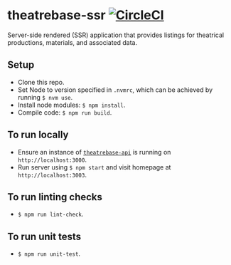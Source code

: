# theatrebase-ssr [![CircleCI](https://circleci.com/gh/andygout/theatrebase-ssr/tree/master.svg?style=svg)](https://circleci.com/gh/andygout/theatrebase-ssr/tree/master)

Server-side rendered (SSR) application that provides listings for theatrical productions, materials, and associated data.

## Setup
- Clone this repo.
- Set Node to version specified in `.nvmrc`, which can be achieved by running `$ nvm use`.
- Install node modules: `$ npm install`.
- Compile code: `$ npm run build`.

## To run locally
- Ensure an instance of [`theatrebase-api`](https://github.com/andygout/theatrebase-api) is running on `http://localhost:3000`.
- Run server using `$ npm start` and visit homepage at `http://localhost:3003`.

## To run linting checks
- `$ npm run lint-check`.

## To run unit tests
- `$ npm run unit-test`.
